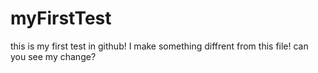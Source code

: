 # myFirstTest
this is my first test in github!
I make something diffrent from this file!
can you see my change?
